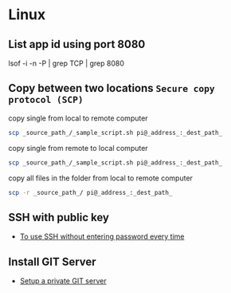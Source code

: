 # Linux

## List app id using port 8080

lsof -i -n -P | grep TCP | grep 8080

## Copy between two locations `Secure copy protocol (SCP)`

copy single from local to remote computer
```sh
scp _source_path_/_sample_script.sh pi@_address_:_dest_path_
```


copy single from remote to local computer
```sh
scp _source_path_/_sample_script.sh pi@_address_:_dest_path_
```


copy all files in the folder from local to remote computer
```sh
scp -r _source_path_/ pi@_address_:_dest_path_
```

## SSH with public key

* [To use SSH without entering password every time](ssh-public-key.md)

## Install GIT Server

* [Setup a private GIT server](git-server.md)